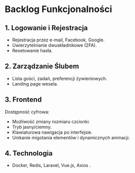 # Backlog Funkcjonalności

## 1. Logowanie i Rejestracja
- Rejestracja przez e-mail, Facebook, Google.
- Uwierzytelnianie dwuskładnikowe (2FA).
- Resetowanie hasła.

## 2. Zarządzanie Ślubem
- Lista gości, zadań, preferencji żywieniowych.
- Landing page wesela.

## 3. Frontend
Dostępność cyfrowa:
- Możliwość zmiany rozmiaru czcionki.
- Tryb jasny/ciemny.
- Klawiaturowa nawigacja po interfejsie.
- Unikanie migotania elementów i dynamicznych animacji.


## 4. Technologia
- Docker, Redis, Laravel, Vue.js, Axios . 
